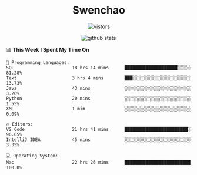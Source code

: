 <h1 align="center">Swenchao</h3>

<p align="center">
  <img src="https://visitor-badge.glitch.me/badge?page_id=Swenchao" alt="vistors" />
</p>

<p align="center">
  <img src="https://github-readme-stats.vercel.app/api?username=Swenchao&count_private=true&show_icons=true&theme=vue-dark&hide_title=true" alt="github stats" />
</p>

<!--START_SECTION:waka-->
📊 **This Week I Spent My Time On** 

```text
💬 Programming Languages: 
SQL                      18 hrs 14 mins      ████████████████████░░░░░   81.28% 
Text                     3 hrs 4 mins        ███░░░░░░░░░░░░░░░░░░░░░░   13.73% 
Java                     43 mins             ░░░░░░░░░░░░░░░░░░░░░░░░░   3.26% 
Python                   20 mins             ░░░░░░░░░░░░░░░░░░░░░░░░░   1.55% 
XML                      1 min               ░░░░░░░░░░░░░░░░░░░░░░░░░   0.09%

🔥 Editors: 
VS Code                  21 hrs 41 mins      ████████████████████████░   96.65% 
IntelliJ IDEA            45 mins             ░░░░░░░░░░░░░░░░░░░░░░░░░   3.35%

💻 Operating System: 
Mac                      22 hrs 26 mins      █████████████████████████   100.0%

```


<!--END_SECTION:waka-->
